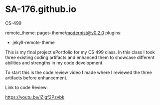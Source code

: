 # SA-176.github.io
CS-499

remote_theme: pages-theme/modernist@v0.2.0
plugins:
- jekyll-remote-theme

This is my final project ePortfolio for my CS 499 class. In this class I took three existing coding artifacts and enhanced them to showcase different abilities and strengths in my code development. 

To start this is the code review video I made where I reviewed the three artifacts before enhancement. 

Link to code Review:

https://youtu.be/lZIgf2Pzvbk

